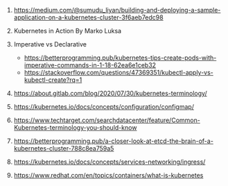 1. https://medium.com/@sumudu_liyan/building-and-deploying-a-sample-application-on-a-kubernetes-cluster-3f6aeb7edc98

2. Kubernetes in Action By Marko Luksa

3. Imperative vs Declarative
    - https://betterprogramming.pub/kubernetes-tips-create-pods-with-imperative-commands-in-1-18-62ea6e1ceb32
    - https://stackoverflow.com/questions/47369351/kubectl-apply-vs-kubectl-create?rq=1
   
4. https://about.gitlab.com/blog/2020/07/30/kubernetes-terminology/
5. https://kubernetes.io/docs/concepts/configuration/configmap/
6. https://www.techtarget.com/searchdatacenter/feature/Common-Kubernetes-terminology-you-should-know
7. https://betterprogramming.pub/a-closer-look-at-etcd-the-brain-of-a-kubernetes-cluster-788c8ea759a5
8. https://kubernetes.io/docs/concepts/services-networking/ingress/
9. https://www.redhat.com/en/topics/containers/what-is-kubernetes